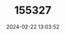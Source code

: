 ---
title: "155327"
category: "Crocodilichthys gracilis"
draft: false
date: 2024-02-22 13:03:52
languages:
  Spanish; Castilian: ["Lagartija Tres Aletas", "Tres Aletas"]
  English: ["Lizard Triplefin"]
---